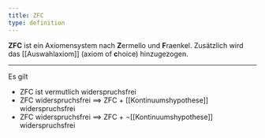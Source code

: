 ```yaml
---
title: ZFC
type: definition
---
```


**ZFC** ist ein Axiomensystem nach **Z**ermello und **F**raenkel.
Zusätzlich wird das [[Auswahlaxiom]] (axiom of **c**hoice) hinzugezogen.

---

Es gilt
- ZFC ist vermutlich widerspruchsfrei 
- ZFC widerspruchsfrei $\implies$ ZFC + [[Kontinuumshypothese]] widerspruchsfrei
- ZFC widerspruchsfrei $\implies$ ZFC + $\lnot$[[Kontinuumshypothese]] widerspruchsfrei